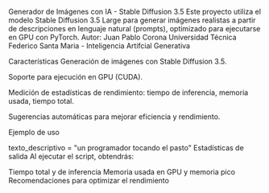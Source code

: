 Generador de Imágenes con IA - Stable Diffusion 3.5
Este proyecto utiliza el modelo Stable Diffusion 3.5 Large para generar imágenes realistas a partir de descripciones en lenguaje natural (prompts), optimizado para ejecutarse en GPU con PyTorch.
Autor: Juan Pablo Corona
Universidad Técnica Federico Santa Maria - Inteligencia Artifcial Generativa

Características
Generación de imágenes con Stable Diffusion 3.5.

Soporte para ejecución en GPU (CUDA).

Medición de estadísticas de rendimiento: tiempo de inferencia, memoria usada, tiempo total.

Sugerencias automáticas para mejorar eficiencia y rendimiento.

Ejemplo de uso

texto_descriptivo = "un programador tocando el pasto"
Estadísticas de salida
Al ejecutar el script, obtendrás:

Tiempo total y de inferencia
Memoria usada en GPU y memoria pico
Recomendaciones para optimizar el rendimiento
